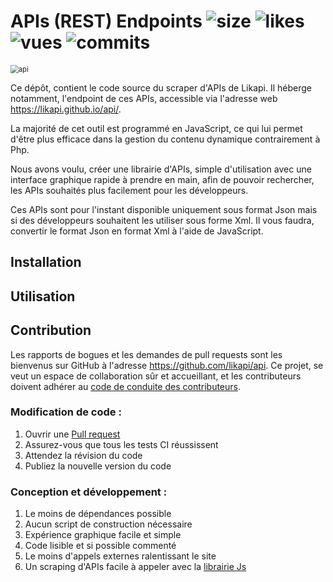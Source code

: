 # APIs (REST) Endpoints  ![size](https://img.shields.io/github/languages/code-size/likapi/api?color=%235b3c11&logo=size&&label=Taille&style=for-the-badge) ![likes](https://img.shields.io/github/stars/likapi/api?color=%235b3c11&label=Likes&style=for-the-badge) ![vues](https://img.shields.io/github/watchers/likapi/api?color=%235b3c11&label=vues&style=for-the-badge) ![commits](https://img.shields.io/github/commit-activity/y/likapi/api?color=%235b3c11&label=commits&style=for-the-badge)

<img src="https://zupimages.net/up/21/13/vtk1.png" alt="api" style="zoom: 80%;" />

Ce dépôt, contient le code source du scraper d'APIs de Likapi. Il héberge notamment, l'endpoint de ces APIs, accessible via l'adresse web https://likapi.github.io/api/.

La majorité de cet outil est programmé en JavaScript, ce qui lui permet d'être plus efficace dans la gestion du contenu dynamique contrairement à Php.

Nous avons voulu, créer une librairie d'APIs, simple d'utilisation avec une interface graphique rapide à prendre en main, afin de pouvoir rechercher, les APIs souhaités plus facilement pour les développeurs.

Ces APIs sont pour l'instant disponible uniquement sous format Json mais si des développeurs souhaitent les utiliser sous forme Xml. Il vous faudra, convertir le format Json en format Xml à l'aide de JavaScript.

## Installation



## Utilisation



## Contribution

Les rapports de bogues et les demandes de pull requests sont les bienvenus sur GitHub à l'adresse https://github.com/likapi/api. Ce projet, se veut un espace de collaboration sûr et accueillant, et les contributeurs doivent adhérer au [code de conduite des contributeurs](https://www.contributor-covenant.org/).

### Modification de code :

1. Ouvrir une [Pull request](https://github.com/likapi/api/pulls)
2. Assurez-vous que tous les tests CI réussissent
3. Attendez la révision du code
4. Publiez la nouvelle version du code

### Conception et développement :

1. Le moins de dépendances possible
2. Aucun script de construction nécessaire
3. Expérience graphique facile et simple
4. Code lisible et si possible commenté
5. Le moins d'appels externes ralentissant le site
6. Un scraping d'APIs facile à appeler avec la [librairie Js](https://github.com/likapi/likapi)